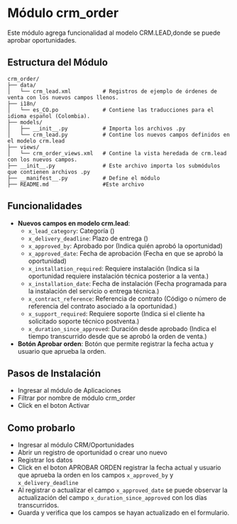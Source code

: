 # Módulo crm_order

Este módulo agrega funcionalidad al modelo CRM.LEAD,donde se puede aprobar oportunidades.

## Estructura del Módulo

```
crm_order/
├── data/
│   └── crm_lead.xml          # Registros de ejemplo de órdenes de venta con los nuevos campos llenos.
├── i18n/
│   └── es_CO.po              # Contiene las traducciones para el idioma español (Colombia).
├── models/
│   ├── __init__.py           # Importa los archivos .py
│   └── crm_lead.py           # Contine los nuevos campos definidos en el modelo crm.lead
├── views/
│   └── crm_order_views.xml   # Contine la vista heredada de crm.lead con los nuevos campos.
├── __init__.py               # Este archivo importa los submódulos que contienen archivos .py
├── __manifest__.py           # Define el módulo
├── README.md                 #Este archivo
```

## Funcionalidades

- **Nuevos campos en modelo crm.lead**:
  - `x_lead_category`: Categoría ()
  - `x_delivery_deadline`: Plazo de entrega ()
  - `x_approved_by`: Aprobado por (Indica quién aprobó la oportunidad)
  - `x_approved_date`: Fecha de aprobación (Fecha en que se aprobó la oportunidad)
  - `x_installation_required`: Requiere instalación (Indica si la oportunidad requiere instalación técnica posterior a la venta.)
  - `x_installation_date`: Fecha de instalación (Fecha programada para la instalación del servicio o entrega técnica.)
  - `x_contract_reference`: Referencia de contrato (Código o número de referencia del contrato asociado a la oportunidad.)
  - `x_support_required`: Requiere soporte  (Indica si el cliente ha solicitado soporte técnico postventa.)
  - `x_duration_since_approved`: Duración desde aprobado (Indica el tiempo transcurrido desde que se aprobó la orden de venta.)
- **Botón Aprobar orden**: Botón que permite registrar la fecha actua y usuario que aprueba la orden.

## Pasos de Instalación

- Ingresar al módulo de Aplicaciones
- Filtrar por nombre de módulo crm_order
- Click en el boton Activar

## Como probarlo

- Ingresar al módulo CRM/Oportunidades
- Abrir un registro de oportunidad o crear uno nuevo
- Registrar los datos
- Click en el boton APROBAR ORDEN registrar la fecha actual y usuario que aprueba la orden en los campos `x_approved_by` y `x_delivery_deadline` 
- Al registrar o actualizar el campo `x_approved_date` se puede observar la actualización del campo `x_duration_since_approved` con los días transcurridos.
- Guarda y verifica que los campos se hayan actualizado en el formulario.
